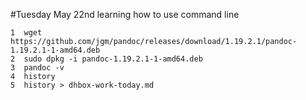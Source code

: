 #Tuesday May 22nd
learning how to use command line

    1  wget https://github.com/jgm/pandoc/releases/download/1.19.2.1/pandoc-1.19.2.1-1-amd64.deb
    2  sudo dpkg -i pandoc-1.19.2.1-1-amd64.deb
    3  pandoc -v
    4  history
    5  history > dhbox-work-today.md

